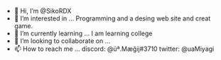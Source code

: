 - 👋 Hi, I’m @SikoRDX
- 👀 I’m interested in ...  Programming and a desing web site  and  creat game.
- 🌱 I’m currently learning ... I am learning college
- 💞️ I’m looking to collaborate on ...
- 📫 How to reach me ... discord: @üª.Mæğĳ#3710  twitter: @uaMiyagi 

<!---
SikoRDX/SikoRDX is a ✨ special ✨ repository because its `README.md` (this file) appears on your GitHub profile.
You can click the Preview link to take a look at your changes.
--->
